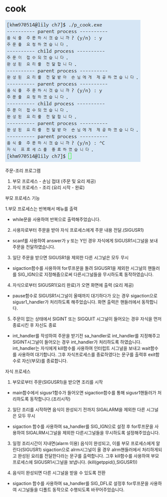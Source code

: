 # cook

![Image of Result](https://github.com/Arc1el/UnixProgramming/blob/master/Application10_cook/result.png)

주문-조리 프로그램
1. 부모 프로세스 - 손님 접대 (주문 및 요리 제공)
2. 자식 프로세스 - 조리 (요리 시작 - 완료)


부모 프로세스 기능


1.부모 프로세스는 반복해서 메뉴를 출력
- while문을 사용하여 반복으로 출력해주었습니다.

2. 사용자로부터 주문을 받아 자식 프로세스에게 주문 내용 전달.(SIGUSR1)
- scanf를 사용하여 answer가 y 또는 Y인 경우 자식에게 SIGUSR1시그널을 보내 주문을 전달하였습니다.

3. 일단 주문을 받으면 SIGUSR1을 제외한 다른 시그널은 모두 무시
- sigaction함수를 사용하여 for루프문을 돌려 SIGUSR1을 제외한 시그널의 핸들러를 SIG_IGN으로 지정해줌으로써 다른시그널들을 무시하도록 동작하였습니다.

4. 자식으로부터 SIGUSR1(요리 완료)가 오면 화면에 출력 (요리 제공)
- pause함수로 SIGUSR1시그널이 올때까지 대기하다가 오는 경우 sigaction으로 sigusr1_handler가 처리하도록 해주었습니다. 화면 출력은 핸들러에서 동작합니다.

5. 주문이 없는 상태에서 SIGINT 또는 SIGQUIT 시그널이 들어오는 경우 자식을 먼저 종료시킨 후 자신도 종료
- int_handler를 작성하여 주문을 받기전 sa_handler로 int_handler를 지정해주고 SIGINT시그널이 들어오는 경우 int_handler가 처리하도록 하였습니다. int_handler는 자식에게 kill함수를 사용하여 인터럽트 시그널을 보내고 wait함수를 사용하여 대기합니다. 그후 자식프로세스를 종료하였다는 문구를 출력후 exit함수로 자신(부모)를 종료합니다.

자식 프로세스
1. 부모로부터 주문(SIGUSR1)을 받으면 조리를 시작
- main함수에서 sigusr1함수가 들어오면 sigaction함수를 통해 sigusr1핸들러가 처리하도록 동작합니다.(조리시작)

2. 일단 조리를 시작하면 음식이 완성되기 전까지 SIGALARM을 제외한 다른 시그널은 모두 무시
- sigaction 함수를 사용하여 sa_handler를 SIG_IGN으로 설정 후 for루프문을 사용하여 SIGALRM시그널을 제외한 다른시그널들을 무시하도록 설정해주었습니다.

3. 일정 조리시간이 지내면(alarm 이용) 음식이 완성되고, 이를 부모 프로세스에게 알린다(SIGUSR1)
sigaction으로 alrm시그널이 올 경우 alrm핸들러에서 처리하게되고 완성된 요리를 전달한다라는 문구를 출력합니다. 그후 kill함수를 사용하여 부모프로세스에 SIGUSR1시그널을 보냅니다. (kill(getppid(),SIGUSR1))

4. 음식이 완성되면 다른 시그널을 받을 수 있도록 전환
- sigaction 함수를 사용하여 sa_handler를 SIG_DFL로 설정후 for루프문을 사용하여 시그널들을 디폴트 동작으로 수행되도록 바꾸어주었습니다.
